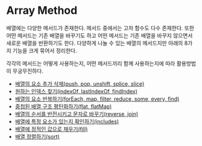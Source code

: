 # Array Method

배열에는 다양한 메서드가 존재한다. 메서드 중에서는 고차 함수도 다수 존재한다. 또한 어떤 메서드는 기존 배열을 바꾸기도 하고 어떤 메서드는 기존 배열을 바꾸지 않으면서 새로운 배열을 반환하기도 한다. 다양하게 나눌 수 있는 배열의 메서드지만 아래의 8가지 기능을 크게 묶어서 정리한다.

각각의 메서드는 어떻게 사용하는지, 어떤 메서드끼리 함께 사용하는지에 따라 활용방법이 무궁무진하다.

- [배열의 요소 추가 삭제(push, pop, unshift, splice, slice)](./AddRemove.md)
- [원하는 인덱스 찾기(indexOf, lastIndexOf, findIndex)](./FindIndex.md)
- [배열의 요소 반복하기(forEach, map, filter, reduce, some, every, find)](./Repeat.md)
- [중첩된 배열 구조 평탄화하기(flat, flatMap)](./FlatArray.md)
- [배열의 순서를 반전시키고 문자로 바꾸기(reverse, join)](./ReverseJoin.md)
- [배열에 특정 요소가 있는지 확인하기(includes)](./Includes.md)
- [배열에 정적인 값으로 채우기(fill)](./Fill.md)
- [배열 정렬하기(sort)](./Sort.md)

